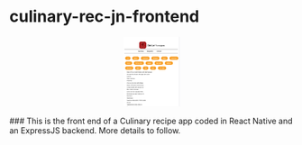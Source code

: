 # culinary-rec-jn-frontend

<p align = 'center'>
<img src = 'assets/Early_screenshot.png' alt = 'Early screenshot' width =100; height = auto ; style = "border-radius= 25%" > 
</p>
### This is the front end of a Culinary recipe app coded in React Native and an ExpressJS backend. More details to follow.
